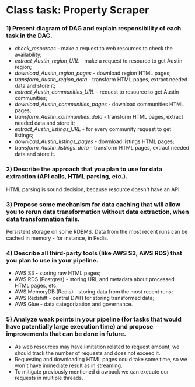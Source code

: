 # Class task: Property Scraper

### 1) Present diagram of DAG and explain responsibility of each task in the DAG.

- *check_resources* - make a request to web resources to check the availability;
- *extract_Austin_region_URL* - make a request to resource to get Austin region;
- *download_Austin_region_pages* - download region HTML pages;
- *transform_Austin_region_data* - transform HTML pages, extract needed data and store it;
- *extract_Austin_communities_URL* - request to resource to get Austin communities;
- *download_Austin_communities_pages* - download communities HTML pages;
- *transform_Austin_communities_data* - transform HTML pages, extract needed data and store it;
- *extract_Austin_listings_URL* - for every community request to get listings;
- *download_Austin_listings_pages* - download listings HTML pages;
- *transform_Austin_listings_data* - transform HTML pages, extract needed data and store it.

### 2) Describe the approach that you plan to use for data extraction (API calIs, HTML parsing, etc.).

HTML parsing is sound decision, because resource doesn't have an API.

### 3) Propose some mechanism for data caching that will allow you to rerun data transformation without data extraction, when data transformation fails.

Persistent storage on some RDBMS. Data from the most recent runs can be cached in memory - for instance, in Redis.

### 4) Describe all third-party tools (like AWS S3, AWS RDS) that you plan to use in your pipeline.

- AWS S3 - storing raw HTML pages;
- AWS RDS (Postgres) - storing URL and metadata about processed HTML pages, etc;
- AWS MemoryDB (Redis) - storing data from the most recent runs;
- AWS Redshift - central DWH for storing transformed data;
- AWS Glue - data categorization and governance.

### 5) Analyze weak points in your pipeline (for tasks that would have potentially large execution time) and propose improvements that can be done in future.

- As web resources may have limitation related to request amount, we should track the number of requests and does not exceed it.
- Requesting and downloading HTML pages could take some time, so we won`t have immediate result as in streaming.
- To mitigate previously mentioned drawback we can execute our requests in multiple threads.